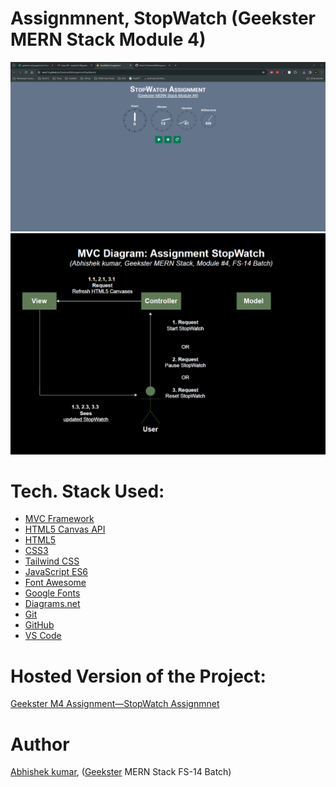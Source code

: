 # Assignmnent, StopWatch (Geekster MERN Stack Module 4)
![](thumbnail.png)
![](mvcDiagram.png)

# Tech. Stack Used:
+ [MVC Framework](https://en.wikipedia.org/wiki/Model%E2%80%93view%E2%80%93controller)
+ [HTML5 Canvas API](https://developer.mozilla.org/en-US/docs/Web/API/Canvas_API)
+ [HTML5](https://en.wikipedia.org/wiki/HTML5)
+ [CSS3](https://en.wikipedia.org/wiki/CSS)
+ [Tailwind CSS](https://tailwindcss.com/)
+ [JavaScript ES6](https://en.wikipedia.org/wiki/JavaScript)
+ [Font Awesome](https://fontawesome.com/icons)
+ [Google Fonts](https://fonts.google.com/)
+ [Diagrams.net](https://www.drawio.com/)
+ [Git](https://en.wikipedia.org/wiki/Git)
+ [GitHub](https://github.com/)
+ [VS Code](https://code.visualstudio.com/)

# Hosted Version of the Project:
[Geekster M4 Assignment&mdash;StopWatch Assignmnet](https://alex21c.github.io/GeeksterM4AssignmentStopWatch/)

# Author
[Abhishek kumar](https://www.linkedin.com/in/alex21c/), ([Geekster](https://geekster.in/) MERN Stack FS-14 Batch)

